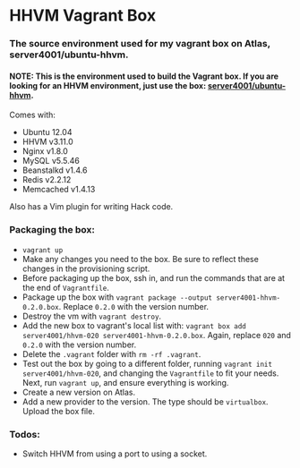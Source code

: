 # HHVM Vagrant Box

### The source environment used for my vagrant box on Atlas, server4001/ubuntu-hhvm.

#### NOTE: This is the environment used to build the Vagrant box. If you are looking for an HHVM environment, just use the box: [server4001/ubuntu-hhvm](https://atlas.hashicorp.com/server4001/boxes/ubuntu-hhvm).

Comes with:

* Ubuntu 12.04
* HHVM v3.11.0
* Nginx v1.8.0
* MySQL v5.5.46
* Beanstalkd v1.4.6
* Redis v2.2.12
* Memcached v1.4.13

Also has a Vim plugin for writing Hack code.

### Packaging the box:

* `vagrant up`
* Make any changes you need to the box. Be sure to reflect these changes in the provisioning script.
* Before packaging up the box, ssh in, and run the commands that are at the end of `Vagrantfile`.
* Package up the box with `vagrant package --output server4001-hhvm-0.2.0.box`. Replace `0.2.0` with the version number.
* Destroy the vm with `vagrant destroy`.
* Add the new box to vagrant's local list with: `vagrant box add server4001/hhvm-020 server4001-hhvm-0.2.0.box`. Again, replace `020` and `0.2.0` with the version number.
* Delete the `.vagrant` folder with `rm -rf .vagrant`.
* Test out the box by going to a different folder, running `vagrant init server4001/hhvm-020`, and changing the `Vagrantfile` to fit your needs. Next, run `vagrant up`, and ensure everything is working.
* Create a new version on Atlas.
* Add a new provider to the version. The type should be `virtualbox`. Upload the box file.

### Todos:

* Switch HHVM from using a port to using a socket.
